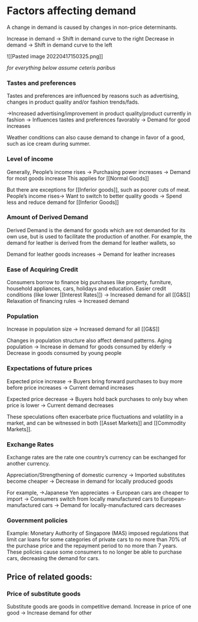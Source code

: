 # Factors affecting demand
A change in demand is caused by changes in non-price determinants. 

Increase in demand → Shift in demand curve to the right
Decrease in demand → Shift in demand curve to the left

![[Pasted image 20220417150325.png]]

_for everything below assume ceteris paribus_

### Tastes and preferences
Tastes and preferences are influenced by reasons such as advertising, changes in product quality and/or fashion trends/fads.

→Increased advertising/improvement in product quality/product currently in fashion
→ Influences tastes and preferences favorably 
→ Demand for good increases

Weather conditions can also cause demand to change in favor of a good, such as ice cream during summer.

### Level of income
Generally,
People’s income rises → Purchasing power increases → Demand for most goods increase
This applies for [[Normal Goods]]

But there are exceptions for [[Inferior goods]], such as poorer cuts of meat.
People’s income rises→ Want to switch to better quality goods → Spend less and reduce demand for [[Inferior Goods]]

### Amount of Derived Demand
Derived Demand is the demand for goods which are not demanded for its own use, but is used to facilitate the production of another. For example, the demand for leather is derived from the demand for leather wallets, so

Demand for leather goods increases → Demand for leather increases

### Ease of Acquiring Credit
Consumers borrow to finance big purchases like property, furniture, household appliances, cars, holidays and education. 
Easier credit conditions (like lower [[Interest Rates]]) → Increased demand for all [[G&S]]
Relaxation of financing rules → Increased demand

### Population
Increase in population size → Increased demand for all [[G&S]] 

Changes in population structure also affect demand patterns.
Aging population → Increase in demand for goods consumed by elderly → Decrease in goods consumed by young people

### Expectations of future prices
Expected price increase → Buyers bring forward purchases to buy more before price increases → Current demand increases

Expected price decrease → Buyers hold back purchases to only buy when price is lower → Current demand decreases

These speculations often exacerbate price fluctuations and volatility in a market, and can be witnessed in both [[Asset Markets]] and [[Commodity Markets]]. 

### Exchange Rates
Exchange rates are the rate one country’s currency can be exchanged for another currency.

Appreciation/Strengthening of domestic currency → Imported substitutes become cheaper → Decrease in demand for locally produced goods

For example, 
→Japanese Yen appreciates 
→ European cars are cheaper to import 
→ Consumers switch from locally manufactured cars to European-manufactured cars
→ Demand for locally-manufactured cars decreases

### Government policies
Example: 
Monetary Authority of Singapore (MAS) imposed regulations that limit car loans for some categories of private cars to no more than 70% of the purchase price and the repayment period to no more than 7 years. These policies cause some consumers to no longer be able to purchase cars, decreasing the demand for cars.

## Price of related goods:

### Price of substitute goods
Substitute goods are goods in competitive demand. 
Increase in price of one good → Increase demand for other 



